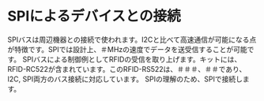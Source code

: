 # SPIによるデバイスとの接続

SPIバスは周辺機器との接続で使われます。I2Cと比べて高速通信が可能になる点が特徴です。SPIでは設計上、＃MHzの速度でデータを送受信することが可能です。
SPIバスによる制御例としてRFIDの受信を取り上げます。キットには、RFID-RC522が含まれています。このRFID-RS522は、＃＃＃、＃＃であり、I2C, SPI両方のバス接続に対応しています。
SPIの理解のため、SPIで接続します。

